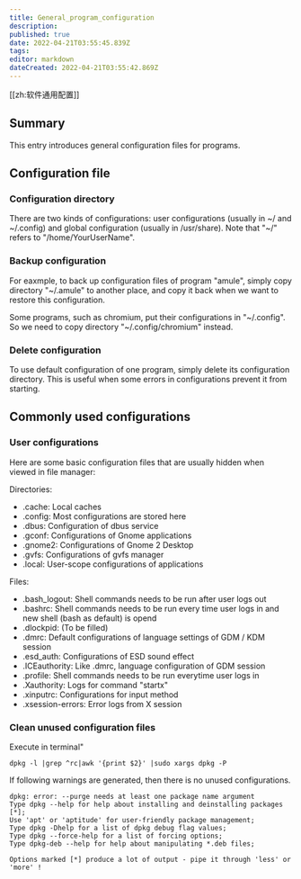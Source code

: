 ```yaml
---
title: General_program_configuration
description: 
published: true
date: 2022-04-21T03:55:45.839Z
tags: 
editor: markdown
dateCreated: 2022-04-21T03:55:42.869Z
---
```


[[zh:软件通用配置]]


## Summary

This entry introduces general configuration files for programs.

## Configuration file

### Configuration directory

There are two kinds of configurations: user configurations (usually in ~/ and ~/.config) and global configuration (usually in /usr/share). Note that "~/" refers to "/home/YourUserName".

### Backup configuration

For eaxmple, to back up configuration files of program "amule", simply copy directory "~/.amule" to another place, and copy it back when we want to restore this configuration.

Some programs, such as chromium, put their configurations in "~/.config". So we need to copy directory "~/.config/chromium" instead.

### Delete configuration

To use default configuration of one program, simply delete its configuration directory. This is useful when some errors in configurations prevent it from starting.

## Commonly used configurations

### User configurations

Here are some basic configuration files that are usually hidden when viewed in file manager:

Directories:

- .cache: Local caches
- .config: Most configurations are stored here
- .dbus: Configuration of dbus service
- .gconf: Configurations of Gnome applications
- .gnome2: Configurations of Gnome 2 Desktop
- .gvfs: Configurations of gvfs manager
- .local: User-scope configurations of applications

Files:

- .bash_logout: Shell commands needs to be run after user logs out
- .bashrc: Shell commands needs to be run every time user logs in and new shell (bash as default) is opend
- .dlockpid: (To be filled)
- .dmrc: Default configurations of language settings of GDM / KDM session
- .esd_auth: Configurations of ESD sound effect
- .ICEauthority: Like .dmrc, language configuration of GDM session
- .profile: Shell commands needs to be run everytime user logs in
- .Xauthority: Logs for command "startx"
- .xinputrc: Configurations for input method
- .xsession-errors: Error logs from X session

### Clean unused configuration files

Execute in terminal"

    dpkg -l |grep ^rc|awk '{print $2}' |sudo xargs dpkg -P 

If following warnings are generated, then there is no unused configurations.
```
dpkg: error: --purge needs at least one package name argument
Type dpkg --help for help about installing and deinstalling packages [*];
Use 'apt' or 'aptitude' for user-friendly package management;
Type dpkg -Dhelp for a list of dpkg debug flag values;
Type dpkg --force-help for a list of forcing options;
Type dpkg-deb --help for help about manipulating *.deb files;

Options marked [*] produce a lot of output - pipe it through 'less' or 'more' !
```